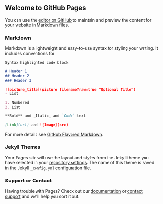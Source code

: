 ## Welcome to GitHub Pages

You can use the [editor on GitHub](https://github.com/EnoughSmith/360cameratrial/edit/master/README.md) to maintain and preview the content for your website in Markdown files.

<script src="//360.vizor.io/scripts/embed.js" data-vizorurl="https://360.vizor.io/embed/v/kykj3" ></script>
### Markdown

Markdown is a lightweight and easy-to-use syntax for styling your writing. It includes conventions for

```markdown
Syntax highlighted code block

# Header 1
## Header 2
### Header 3

![picture_title](picture filename?raw=true "Optional Title")
- List

1. Numbered
2. List

**Bold** and _Italic_ and `Code` text

[Link](url) and ![Image](src)
```

For more details see [GitHub Flavored Markdown](https://guides.github.com/features/mastering-markdown/).

### Jekyll Themes

Your Pages site will use the layout and styles from the Jekyll theme you have selected in your [repository settings](https://github.com/EnoughSmith/360cameratrial/settings). The name of this theme is saved in the Jekyll `_config.yml` configuration file.

### Support or Contact

Having trouble with Pages? Check out our [documentation](https://help.github.com/categories/github-pages-basics/) or [contact support](https://github.com/contact) and we’ll help you sort it out.
